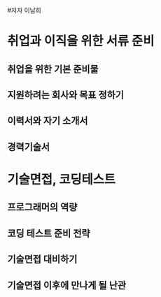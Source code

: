 #저자 이남희

# 취업과 이직을 위한 서류 준비


## 취업을 위한 기본 준비물
## 지원하려는 회사와 목표 정하기
## 이력서와 자기 소개서
## 경력기술서


# 기술면접, 코딩테스트
## 프로그래머의 역량
## 코딩 테스트 준비 전략
## 기술면접 대비하기
## 기술면접 이후에 만나게 될 난관